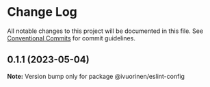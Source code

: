 # Change Log

All notable changes to this project will be documented in this file. See [Conventional Commits](https://conventionalcommits.org) for commit guidelines.

## 0.1.1 (2023-05-04)

**Note:** Version bump only for package @ivuorinen/eslint-config

